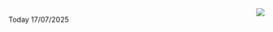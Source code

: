 <img align="right" src="https://media.giphy.com/media/M9gbBd9nbDrOTu1Mqx/giphy.gif">


Today 17/07/2025
